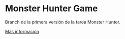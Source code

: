<div align="justify">

# Monster Hunter Game

Branch de la primera versión de la tarea Monster Hunter.

[Más información](monster-hunter/README.md)

</div>


